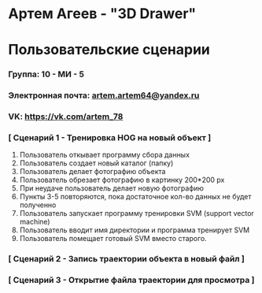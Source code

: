 # Артем Агеев - "3D Drawer"
# Пользовательские сценарии

### Группа: 10 - МИ - 5
### Электронная почта: artem.artem64@yandex.ru
### VK: https://vk.com/artem_78


### [ Сценарий 1 -  Тренировка HOG на новый объект ]

1. Пользователь откывает программу сбора данных
2. Пользователь создает новый каталог (папку)
3. Пользователь делает фотографию объекта
4. Пользователь обрезает фотографию в картинку 200*200 px
5. При неудаче пользователь делает новую фотографию
6. Пункты 3-5 повторяются, пока достаточное кол-во данных не будет полученно
7. Пользователь запускает программу тренировки SVM (support vector machine)
8. Пользователь вводит имя директории и программа тренирует SVM
9. Пользователь помещает готовый SVM вместо старого.

### [ Сценарий 2 - Запись траектории объекта в новый файл ]

### [ Сценарий 3 - Открытие файла траектории для просмотра ]
